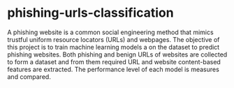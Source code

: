 # phishing-urls-classification

A phishing website is a common social engineering method that mimics trustful uniform resource locators (URLs) and webpages. The objective of this project is to train machine learning models a on the dataset to predict phishing websites. Both phishing and benign URLs of websites are collected to form a dataset and from them required URL and website content-based features are extracted. The performance level of each model is measures and compared.
